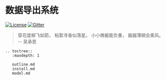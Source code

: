 # 数据导出系统

[![License](https://img.shields.io/badge/license-Apache%202-4EB1BA.svg)](https://www.apache.org/licenses/LICENSE-2.0.html)
[![Gitter](https://badges.gitter.im/WeBankBlockchain-Data-Bee/WeBankBlockchain-Data-Bee.svg)](https://gitter.im/WeBankBlockchain-Data-Bee/community)

> 穿花度柳飞如箭，
> 粘絮寻香似落星。
> 小小微躯能负重，
> 器器薄翅会乘风。
> -- 吴承恩

```eval_rst
.. toctree::
   :maxdepth: 1

   outline.md
   install.md
   model.md
```

